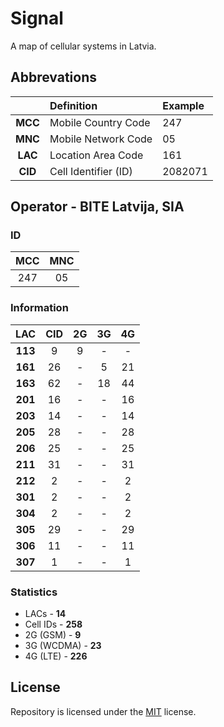 # Signal

A map of cellular systems in Latvia.

## Abbrevations

|         | Definition           | Example |
|:-------:|:---------------------|:--------|
| __MCC__ | Mobile Country Code  | 247     |
| __MNC__ | Mobile Network Code  | 05      |
| __LAC__ | Location Area Code   | 161     |
| __CID__ | Cell Identifier (ID) | 2082071 |


## Operator - BITE Latvija, SIA

### ID
| MCC | MNC |
|:---:|:---:|
| 247 | 05  |

### Information
|  LAC  | CID | 2G | 3G | 4G |
|:-----:|:---:|:--:|:--:|:--:|
|__113__|  9  | 9  | -  | -  |
|__161__| 26  | -  |  5 | 21 |
|__163__| 62  | -  | 18 | 44 |
|__201__| 16  | -  | -  | 16 |
|__203__| 14  | -  | -  | 14 |
|__205__| 28  | -  | -  | 28 |
|__206__| 25  | -  | -  | 25 |
|__211__| 31  | -  | -  | 31 |
|__212__|  2  | -  | -  |  2 |
|__301__|  2  | -  | -  |  2 |
|__304__|  2  | -  | -  |  2 |
|__305__| 29  | -  | -  | 29 |
|__306__| 11  | -  | -  | 11 |
|__307__|  1  | -  | -  |  1 |

### Statistics
+ LACs - __14__
+ Cell IDs - __258__
+ 2G (GSM) - __9__
+ 3G (WCDMA) - __23__
+ 4G (LTE) - __226__

## License
Repository is licensed under the [MIT](LICENSE) license.